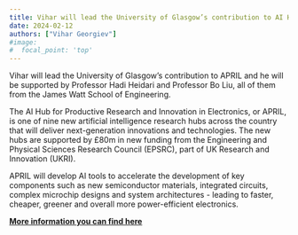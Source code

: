 ```yaml
---
title: Vihar will lead the University of Glasgow’s contribution to AI Hub for Productive Research and Innovation in Electronics (APRIL) 
date: 2024-02-12
authors: ["Vihar Georgiev"]
#image:
#  focal_point: 'top'
---
```

<!--more-->
Vihar will lead the University of Glasgow’s contribution to APRIL and he will be supported by Professor Hadi Heidari and Professor Bo Liu, all of them from the James Watt School of Engineering.

The AI Hub for Productive Research and Innovation in Electronics, or APRIL, is one of nine new artificial intelligence research hubs across the country that will deliver next-generation innovations and technologies. The new hubs are supported by £80m in new funding from the Engineering and Physical Sciences Research Council (EPSRC), part of UK Research and Innovation (UKRI).

APRIL will develop AI tools to accelerate the development of key components such as new semiconductor materials, integrated circuits, complex microchip designs and system architectures - leading to faster, cheaper, greener and overall more power-efficient electronics.

**[More information you can find here](https://www.gla.ac.uk/news/headline_1045516_en.html)**

